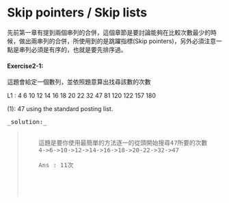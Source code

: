 # Skip pointers / Skip lists

先前第一章有提到兩個串列的合併，這個章節是要討論能夠在比較次數最少的時候，做出兩串列的合併，所使用到的是跳躍指標(Skip pointers)，另外必須注意一點是串列必須是有序的，也就是要先排序過。

#### Exercise2-1:

這題會給定一個數列，並依照題意算出找尋該數的次數

L1 : 4 6 10 12 14 16 18 20 22 32 47 81 120 122 157 180

(1): 47 using the standard posting list.

<pre>_solution:_<blockquote>
    這題是要你使用最簡單的方法逐一的從頭開始搜尋47所要的次數
    4->6->10->12->14->16->18->20-22->32->47<br>
    Ans : 11次

